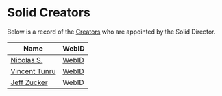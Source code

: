 # Solid Creators

Below is a record of the [Creators](README.md#solidprojectorg-website) who are appointed by the Solid Director.

| Name         | WebID      |
| ------------ | ---------- |
| [Nicolas S.](https://github.com/NSeydoux)     | [WebID](https://solid.zwifi.eu/profile/card#me) |
| [Vincent Tunru](https://github.com/Vinnl)     | [WebID](https://vincentt.inrupt.net/profile/card#me) |
| [Jeff Zucker](https://github.com/jeff-zucker) |  WebID |



